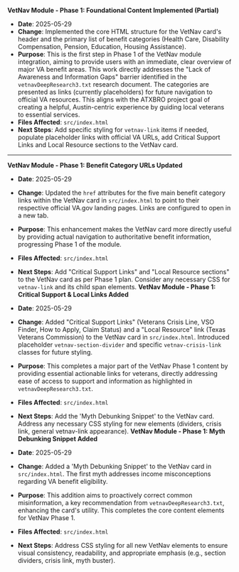 **VetNav Module - Phase 1: Foundational Content Implemented (Partial)**

* **Date**: 2025-05-29
* **Change**: Implemented the core HTML structure for the VetNav card's header and the primary list of benefit categories (Health Care, Disability Compensation, Pension, Education, Housing Assistance).
* **Purpose**: This is the first step in Phase 1 of the VetNav module integration, aiming to provide users with an immediate, clear overview of major VA benefit areas. This work directly addresses the "Lack of Awareness and Information Gaps" barrier identified in the `vetnavDeepResearch3.txt` research document. The categories are presented as links (currently placeholders) for future navigation to official VA resources. This aligns with the ATXBRO project goal of creating a helpful, Austin-centric experience by guiding local veterans to essential services.
* **Files Affected**: `src/index.html`
* **Next Steps**: Add specific styling for `vetnav-link` items if needed, populate placeholder links with official VA URLs, add Critical Support Links and Local Resource sections to the VetNav card.

---
**VetNav Module - Phase 1: Benefit Category URLs Updated**

* **Date**: 2025-05-29
* **Change**: Updated the `href` attributes for the five main benefit category links within the VetNav card in `src/index.html` to point to their respective official VA.gov landing pages. Links are configured to open in a new tab.
* **Purpose**: This enhancement makes the VetNav card more directly useful by providing actual navigation to authoritative benefit information, progressing Phase 1 of the module.
* **Files Affected**: `src/index.html`
* **Next Steps**: Add "Critical Support Links" and "Local Resource sections" to the VetNav card as per Phase 1 plan. Consider any necessary CSS for `vetnav-link` and its child span elements.
**VetNav Module - Phase 1: Critical Support & Local Links Added**

* **Date**: 2025-05-29
* **Change**: Added "Critical Support Links" (Veterans Crisis Line, VSO Finder, How to Apply, Claim Status) and a "Local Resource" link (Texas Veterans Commission) to the VetNav card in `src/index.html`. Introduced placeholder `vetnav-section-divider` and specific `vetnav-crisis-link` classes for future styling.
* **Purpose**: This completes a major part of the VetNav Phase 1 content by providing essential actionable links for veterans, directly addressing ease of access to support and information as highlighted in `vetnavDeepResearch3.txt`.
* **Files Affected**: `src/index.html`
* **Next Steps**: Add the 'Myth Debunking Snippet' to the VetNav card. Address any necessary CSS styling for new elements (dividers, crisis link, general vetnav-link appearance).
**VetNav Module - Phase 1: Myth Debunking Snippet Added**

* **Date**: 2025-05-29
* **Change**: Added a 'Myth Debunking Snippet' to the VetNav card in `src/index.html`. The first myth addresses income misconceptions regarding VA benefit eligibility.
* **Purpose**: This addition aims to proactively correct common misinformation, a key recommendation from `vetnavDeepResearch3.txt`, enhancing the card's utility. This completes the core content elements for VetNav Phase 1.
* **Files Affected**: `src/index.html`
* **Next Steps**: Address CSS styling for all new VetNav elements to ensure visual consistency, readability, and appropriate emphasis (e.g., section dividers, crisis link, myth buster).
